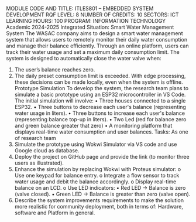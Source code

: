 MODULE CODE AND TITLE: ITLES801 – EMBEDDED SYSTEM DEVELOPMENT
RQF LEVEL: 8 NUMBER OF CREDITS: 10 SECTORS: ICT LEARNING HOURS: 100
PROGRAM: INFORMATION TECHNOLOGY
Academic 2024-2025
Integrated Situation: Smart Water Management System
The WASAC company aims to design a smart water management system that allows users to remotely
monitor their daily water consumption and manage their balance efficiently. Through an online platform, users
can track their water usage and set a maximum daily consumption limit.
The system is designed to automatically close the water valve when:
1. The user’s balance reaches zero.
2. The daily preset consumption limit is exceeded.
With edge processing, these decisions can be made locally, even when the system is offline.
Prototype Simulation
To develop the system, the research team plans to simulate a basic prototype using an ESP32 microcontroller
in VS Code. The initial simulation will involve:
• Three houses connected to a single ESP32.
• Three buttons to decrease each user's balance (representing water usage in liters).
• Three buttons to increase each user's balance (representing balance top-up in liters).
• Two Led (red for balance zero and green balance greater that zero)
• A monitoring platform that displays real-time water consumption and user balances.
Tasks: As one of research team
1. Simulate the prototype using Wokwi Simulator via VS code and use Google cloud as database.
2. Deploy the project on GitHub page and provide the link (to monitor three users as illustrated).
3. Enhance the simulation by replacing Wokwi with Proteus simulator:
o Use one keypad for balance entry.
o Integrate a flow sensor to track water usage and debit the balance accordingly.
o Display real-time balance on an LCD.
o Use LED indicators:
▪ Red LED → Balance is zero (valve closed).
▪ Green LED → Balance is greater than zero (valve open).
4. Describe the system improvements requirements to make the solution more realistic for community
deployment, both in terms of: Hardware, software and Platform in general. 
